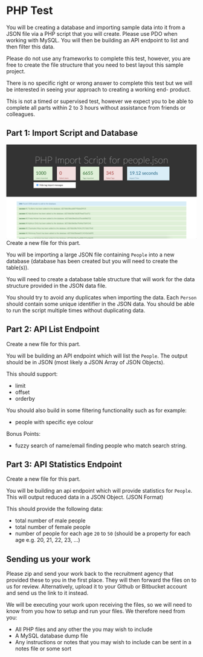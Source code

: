 PHP Test
========

You will be creating a database and importing sample data into it from a
JSON file via a PHP script that you will create. Please use PDO when
working with MySQL. You will then be building an API endpoint to list
and then filter this data.

Please do not use any frameworks to complete this test, however, you are
free to create the file structure that you need to best layout this
sample project.

There is no specific right or wrong answer to complete this test but we
will be interested in seeing your approach to creating a working end-
product.

This is not a timed or supervised test, however we expect you to be able
to complete all parts within 2 to 3 hours without assistance from
friends or colleagues.

## Part 1: Import Script and Database

![Part 1](screenshot.png)
Create a new file for this part.

You will be importing a large JSON file containing `People` into a new
database (database has been created but you will need to create the
table(s)).

You will need to create a database table structure that will work for
the data structure provided in the JSON data file.

You should try to avoid any duplicates when importing the data.
Each `Person` should contain some unique identifier in the JSON data.
You should be able to run the script multiple times without duplicating
data.

## Part 2: API List Endpoint

Create a new file for this part.

You will be building an API endpoint which will list the `People`.
The output should be in JSON (most likely a JSON Array of JSON Objects).

This should support:

- limit
- offset
- orderby

You should also build in some filtering functionality such as for
example:

- people with specific eye colour

Bonus Points:

- fuzzy search of name/email finding people who match search string.

## Part 3: API Statistics Endpoint

Create a new file for this part.

You will be building an api endpoint which will provide statistics for
`People`. This will output reduced data in a JSON Object. (JSON Format)

This should provide the following data:

- total number of male people
- total number of female people
- number of people for each age `20` to `50` (should be a property for
each age e.g. 20, 21, 22, 23, ...)

## Sending us your work

Please zip and send your work back to the recruitment agency that
provided these to you in the first place. They will then forward the
files on to us for review. Alternatively, upload it to your Github or
Bitbucket account and send us the link to it instead.

We will be executing your work upon receiving the files, so we will need
to know from you how to setup and run your files. We therefore need from
you:

- All PHP files and any other the you may wish to include
- A MySQL database dump file
- Any instructions or notes that you may wish to include can be sent
in a notes file or some sort
